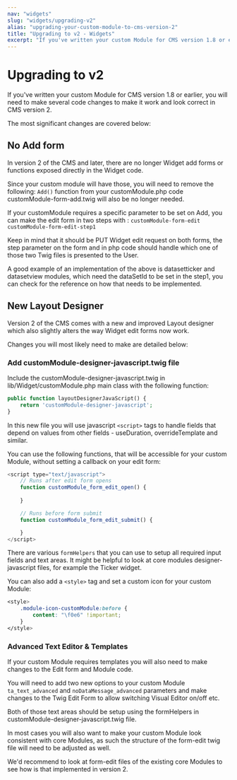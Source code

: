```yaml
---
nav: "widgets"
slug: "widgets/upgrading-v2"
alias: "upgrading-your-custom-module-to-cms-version-2"
title: "Upgrading to v2 - Widgets"
excerpt: "If you've written your custom Module for CMS version 1.8 or earlier, you will need to make several code changes to make it work and look correct in CMS version 2."
---
```


# Upgrading to v2

If you've written your custom Module for CMS version 1.8 or earlier, you will need to make several code changes to make it work and look correct in CMS version 2.

The most significant changes are covered below:

## No Add form
In version 2 of the CMS and later, there are no longer Widget add forms or functions exposed directly in the Widget code.

Since your custom module will have those, you will need to remove the following:
`Add()` function from your customModule.php code
customModule-form-add.twig will also be no longer needed.

If your customModule requires a specific parameter to be set on Add, you can make the edit form in two steps with : 
`customModule-form-edit`
`customModule-form-edit-step1` 

Keep in mind that it should be PUT Widget edit request on both forms, the step parameter on the form and in php code should handle which one of those two Twig files is presented to the User.

A good example of an implementation of the above is datasetticker and datasetview modules, which need the dataSetId to be set in the step1, you can check for the reference on how that needs to be implemented.

## New Layout Designer
Version 2 of the CMS comes with a new and improved Layout designer which also slightly alters the way Widget edit forms now work.

Changes you will most likely need to make are detailed below:

### Add customModule-designer-javascript.twig file

Include the customModule-designer-javascript.twig in lib/Widget/customModule.php main class with the following function:
```php
public function layoutDesignerJavaScript() {
    return 'customModule-designer-javascript';
}
```

In this new file you will use javascript `<script>` tags to handle fields that depend on values from other fields - useDuration, overrideTemplate and similar.

You can use the following functions, that will be accessible for your custom Module, without setting a callback on your edit form:
```js
<script type="text/javascript">
    // Runs after edit form opens
    function customModule_form_edit_open() {
       
    }

    // Runs before form submit
    function customModule_form_edit_submit() {

    }
</script>
```

There are various `formHelpers` that you can use to setup all required input fields and text areas.
It might be helpful to look at core modules designer-javascript files, for example the Ticker widget.

You can also add a `<style>` tag and set a custom icon for your custom Module:
```css
<style>
    .module-icon-customModule:before {
        content: "\f0e6" !important;
    }
</style>
```

### Advanced Text Editor & Templates

If your custom Module requires templates you will also need to make changes to the Edit form and Module code.

You will need to add two new options to your custom Module `ta_text_advanced` and `noDataMessage_advanced` parameters and make changes to the Twig Edit Form to allow switching Visual Editor on/off etc.

Both of those text areas should be setup using the formHelpers in customModule-designer-javascript.twig file.

In most cases you will also want to make your custom Module look consistent with core Modules, as such the structure of the form-edit twig file will need to be adjusted as well.

We'd recommend to look at form-edit files of the existing core Modules to see how is that implemented in version 2.